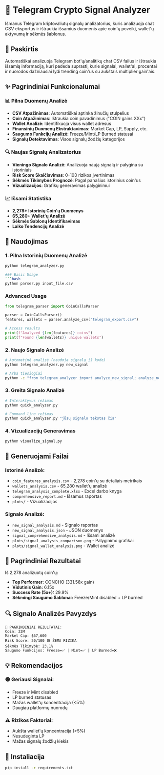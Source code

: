 # 🤖 Telegram Crypto Signal Analyzer

Išmanus Telegram kriptovaliutų signalų analizatorius, kuris analizuoja chat CSV eksportus ir ištraukia išsamius duomenis apie coin'ų poveikį, wallet'ų aktyvumą ir sėkmės šablonus.

## 🎯 Paskirtis

Automatiškai analizuoja Telegram bot'ų/analitikų chat CSV failus ir ištraukia išsamią informaciją, kuri padeda suprasti, kurie signalai, wallet'ai, procentai ir nuorodos dažniausiai lydi trending coin'us su aukštais multiplier gain'ais.

## ✨ Pagrindiniai Funkcionalumai

### 📊 Pilna Duomenų Analizė
- **CSV Atpažinimas**: Automatiškai aptinka žinučių stulpelius
- **Coin Atpažinimas**: Ištraukia coin pavadinimus ("COIN gains XXx")
- **Wallet Analizė**: Identifikuoja visus wallet adresus
- **Finansinių Duomenų Ekstraktavimas**: Market Cap, LP, Supply, etc.
- **Saugumo Funkcijų Analizė**: Freeze/Mint/LP Burned statusai
- **Signalų Detektavimas**: Visos signalų žodžių kategorijos

### 🔍 Naujas Signalų Analizatorius
- **Vieningo Signalo Analizė**: Analizuoja naują signalą ir palygina su istoriniais
- **Risk Score Skaičiavimas**: 0-100 rizikos įvertinimas
- **Sėkmės Tikimybės Prognozė**: Pagal panašius istorinius coin'us
- **Vizualizacijos**: Grafikų generavimas palyginimui

### 📈 Išsami Statistika
- **2,278+ Istorinių Coin'ų Duomenys**
- **65,280+ Wallet'ų Analizė**
- **Sėkmės Šablonų Identifikavimas**
- **Laiko Tendencijų Analizė**

## 🚀 Naudojimas

### 1. Pilna Istorinių Duomenų Analizė
```bash
python telegram_analyzer.py

### Basic Usage
```bash
python parser.py input_file.csv
```

### Advanced Usage
```python
from telegram_parser import CoinCallsParser

parser = CoinCallsParser()
features, wallets = parser.analyze_csv("telegram_export.csv")

# Access results
print(f"Analyzed {len(features)} coins")
print(f"Found {len(wallets)} unique wallets")
```

### 2. Naujo Signalo Analizė
```bash
# Automatinė analizė (naudoja signalą iš kodo)
python telegram_analyzer.py new_signal

# Arba tiesiogiai
python -c "from telegram_analyzer import analyze_new_signal; analyze_new_signal()"
```

### 3. Greita Signalo Analizė
```bash
# Interaktyvus režimas
python quick_analyzer.py

# Command line režimas
python quick_analyzer.py "jūsų signalo tekstas čia"
```

### 4. Vizualizacijų Generavimas
```bash
python visualize_signal.py
```

## 📁 Generuojami Failai

### Istorinė Analizė:
- `coin_features_analysis.csv` - 2,278 coin'ų su detaliais metrikais
- `wallets_analysis.csv` - 65,280 wallet'ų analizė
- `telegram_analysis_complete.xlsx` - Excel darbo knyga
- `comprehensive_report.md` - Išsamus raportas
- `plots/` - Vizualizacijos

### Signalo Analizė:
- `new_signal_analysis.md` - Signalo raportas
- `new_signal_analysis.json` - JSON duomenys
- `signal_comprehensive_analysis.md` - Išsami analizė
- `plots/signal_analysis_comparison.png` - Palyginimo grafikai
- `plots/signal_wallet_analysis.png` - Wallet analizė

## 🎯 Pagrindiniai Rezultatai

Iš 2,278 analizuotų coin'ų:
- **Top Performer:** CONCHO (331.56x gain)
- **Vidutinis Gain:** 6.15x
- **Success Rate (5x+):** 29.9%
- **Sėkmingi Saugumo Šablonai:** Freeze/Mint disabled + LP burned

## 🔍 Signalo Analizės Pavyzdys

```
🎯 PAGRINDINIAI REZULTATAI:
Coin: 22M
Market Cap: $67,600
Risk Score: 20/100 🟢 ŽEMA RIZIKA
Sėkmės Tikimybė: 23.1%
Saugumo Funkcijos: Freeze=✅ | Mint=✅ | LP Burned=❌
```

## 💡 Rekomendacijos

### 🟢 Geriausi Signalai:
- Freeze ir Mint disabled
- LP burned statusas
- Mažas wallet'ų koncentracija (<5%)
- Daugiau platformų nuorodų

### ⚠️ Rizikos Faktoriai:
- Aukšta wallet'ų koncentracija (>5%)
- Nesudeginta LP
- Mažas signalų žodžių kiekis

## 🔧 Instaliacija

```bash
pip install -r requirements.txt
````